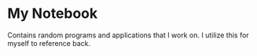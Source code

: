 # My Notebook
Contains random programs and applications that I work on. I utilize this for myself to reference back.

